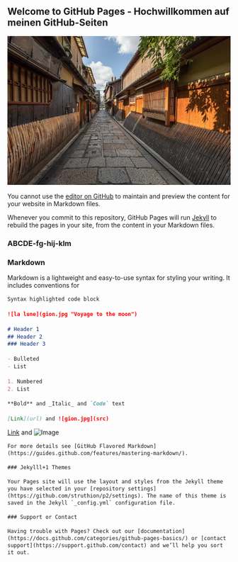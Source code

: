 ## Welcome to GitHub Pages - Hochwillkommen auf meinen GitHub-Seiten

![la lune](gion.jpg "Voyage to the moon")

You cannot use the [editor on GitHub](https://github.com/struthion/p2/edit/gh-pages/index.md) to maintain and preview the content for your website in Markdown files.

Whenever you commit to this repository, GitHub Pages will run [Jekyll](https://jekyllrb.com/) to rebuild the pages in your site, from the content in your Markdown files.

### ABCDE-fg-hij-klm

### Markdown

Markdown is a lightweight and easy-to-use syntax for styling your writing. It includes conventions for

```markdown
Syntax highlighted code block

![la lune](gion.jpg "Voyage to the moon")

# Header 1
## Header 2
### Header 3

- Bulleted
- List

1. Numbered
2. List

**Bold** and _Italic_ and `Code` text

[Link](url) and ![gion.jpg](src)
```
[Link](url) and ![Image](src)
```
For more details see [GitHub Flavored Markdown](https://guides.github.com/features/mastering-markdown/).

### Jekylll+1 Themes

Your Pages site will use the layout and styles from the Jekyll theme you have selected in your [repository settings](https://github.com/struthion/p2/settings). The name of this theme is saved in the Jekyll `_config.yml` configuration file.

### Support or Contact

Having trouble with Pages? Check out our [documentation](https://docs.github.com/categories/github-pages-basics/) or [contact support](https://support.github.com/contact) and we’ll help you sort it out.
